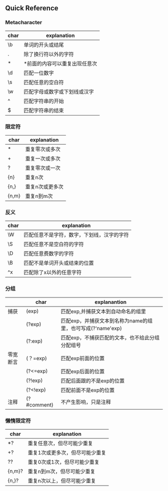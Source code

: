 ## Quick Reference

### Metacharacter


| char |          explanation          |
|------|-------------------------------|
| \b   | 单词的开头或结尾           |
| .    | 除了换行符以外的字符          |
| *    | *前面的内容可以重复出现任意次 |
| \d   | 匹配一位数字                  |
| \s   | 匹配任意的空白符              |
| \w   | 匹配字母或数字或下划线或汉字  |
| ^    | 匹配字符串的开始              |
| $    | 匹配字符串的结束              |


### 限定符


|  char |   explanation   |
|-------|-----------------|
| *     | 重复零次或多次  |
| +     | 重复一次或多次  |
| ?     | 重复零次或一次  |
| {n}   | 重复n次         |
| {n,}  | 重复n次或更多次 |
| {n,m} | 重复n到m次      |

### 反义

| char |                explanation                 |
|------|--------------------------------------------|
| \W   | 匹配任意不是字符，数字，下划线，汉字的字符 |
| \S   | 匹配任意不是空白符的字符                   |
| \D   | 匹配任意费数字的字符                       |
| \B   | 匹配不是单词开头或结束的位置               |
| ^x   | 匹配除了x以外的任意字符                    |

### 分组

|                | char         | explanantion                                                |
| -------------- | ------       | --------------                                              |
| 捕获           | (exp)        | 匹配exp,并捕获文本到自动命名的组里                          |
|                | (?<name>exp) | 匹配exp，并捕获文本到名称为name的组里，也可写成(?'name'exp) |
|                | (?:exp)      | 匹配exp，不捕获匹配的文本，也不给此分组分配组号             |
| 零宽断言       | (？=exp)     | 匹配exp前面的位置                                           |
|                | (?<=exp)     | 匹配exp后面的位置                                           |
|                | (?!exp)      | 匹配后面跟的不是exp的位置                                   |
|                | (?<!exp)     | 匹配前面不是exp的位置                                       |
| 注释           | (?#comment)  | 不产生影响，只是注释                                        |


### 懒惰限定符

|  char  |           explanation           |
|--------|---------------------------------|
| *?     | 重复任意次，但尽可能少重复      |
| +?     | 重复1次或更多次，但尽可能少重复 |
| ??     | 重复0次或1次，但尽可能少重复    |
| {n,m}? | 重复n到m次，但尽可能少重复      |
| {n,}?  | 重复n次以上，但尽可能少重复     |
